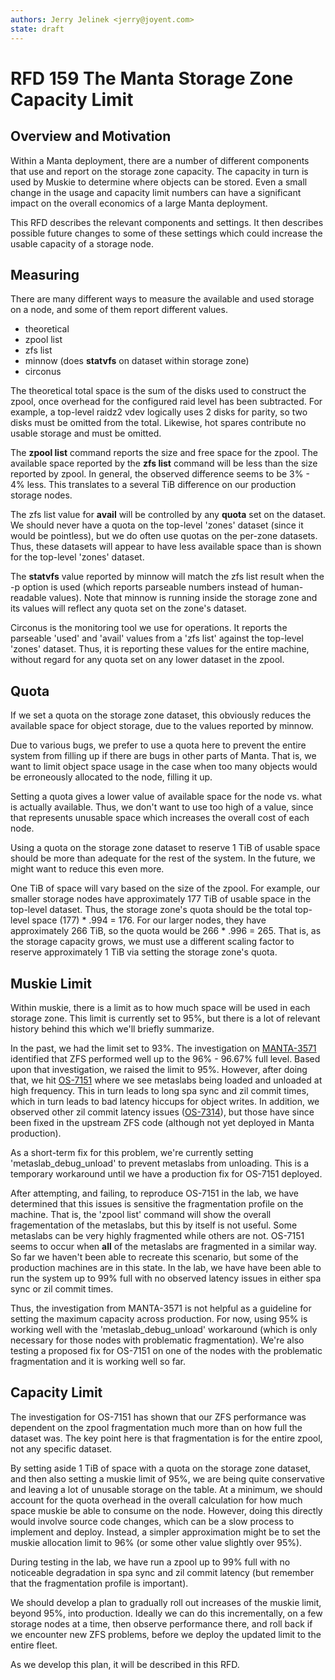 ```yaml
---
authors: Jerry Jelinek <jerry@joyent.com>
state: draft
---
```


# RFD 159 The Manta Storage Zone Capacity Limit

## Overview and Motivation

Within a Manta deployment, there are a number of different components that
use and report on the storage zone capacity. The capacity in turn is used
by Muskie to determine where objects can be stored. Even a small change in
the usage and capacity limit numbers can have a significant impact on the
overall economics of a large Manta deployment.

This RFD describes the relevant components and settings. It then describes
possible future changes to some of these settings which could increase the
usable capacity of a storage node.

## Measuring

There are many different ways to measure the available and used storage on a
node, and some of them report different values.

- theoretical
- zpool list
- zfs list
- minnow (does **statvfs** on dataset within storage zone)
- circonus

The theoretical total space is the sum of the disks used to construct the
zpool, once overhead for the configured raid level has been subtracted.
For example, a top-level raidz2 vdev logically uses 2 disks for parity, so
two disks must be omitted from the total. Likewise, hot spares contribute
no usable storage and must be omitted.

The **zpool list** command reports the size and free space for the zpool. The
available space reported by the **zfs list** command will be less than the
size reported by zpool. In general, the observed difference seems to
be 3% - 4% less. This translates to a several TiB difference on our
production storage nodes.

The zfs list value for **avail** will be controlled by any **quota** set on
the dataset. We should never have a quota on the top-level 'zones' dataset
(since it would be pointless), but we do often use quotas on the per-zone
datasets. Thus, these datasets will appear to have less available space than
is shown for the top-level 'zones' dataset.

The **statvfs** value reported by minnow will match the zfs list result when
the -p option is used (which reports parseable numbers instead of human-readable
values). Note that minnow is running inside the storage zone and its values
will reflect any quota set on the zone's dataset.

Circonus is the monitoring tool we use for operations. It reports the parseable
'used' and 'avail' values from a 'zfs list' against the top-level 'zones'
dataset. Thus, it is reporting these values for the entire machine, without
regard for any quota set on any lower dataset in the zpool.

## Quota

If we set a quota on the storage zone dataset, this obviously reduces the
available space for object storage, due to the values reported by minnow.

Due to various bugs, we prefer to use a quota here to prevent the entire
system from filling up if there are bugs in other parts of Manta. That is,
we want to limit object space usage in the case when too many objects would be
erroneously allocated to the node, filling it up.

Setting a quota gives a lower value of available space for the node vs. what
is actually available. Thus, we don't want to use too high of a value, since
that represents unusable space which increases the overall cost of each node.

Using a quota on the storage zone dataset to reserve 1 TiB of usable space
should be more than adequate for the rest of the system. In the future, we
might want to reduce this even more.

One TiB of space will vary based on the size of the zpool. For example, our
smaller storage nodes have approximately 177 TiB of usable space in the
top-level dataset. Thus, the storage zone's quota should be the total top-level
space (177) * .994 = 176. For our larger nodes, they have approximately 266 TiB,
so the quota would be 266 * .996 = 265. That is, as the storage capacity
grows, we must use a different scaling factor to reserve approximately 1 TiB via
setting the storage zone's quota.

## Muskie Limit

Within muskie, there is a limit as to how much space will be used in each
storage zone. This limit is currently set to 95%, but there is a lot of
relevant history behind this which we'll briefly summarize.

In the past, we had the limit set to 93%. The investigation on
[MANTA-3571](https://jira.joyent.us/browse/MANTA-3571)
identified that ZFS performed well up to the 96% - 96.67% full level. Based
upon that investigation, we raised the limit to 95%. However, after doing
that, we hit
[OS-7151](https://jira.joyent.us/browse/OS-7151)
where we see metaslabs being loaded and unloaded at
high frequency. This in turn leads to long spa sync and zil commit times,
which in turn leads to bad latency hiccups for object writes. In addition,
we observed other zil commit latency issues
([OS-7314](https://jira.joyent.us/browse/OS-314)), but those have since
been fixed in the upstream ZFS code (although not yet deployed in Manta
production).

As a short-term fix for this problem, we're currently setting
'metaslab_debug_unload' to prevent metaslabs from unloading. This is a
temporary workaround until we have a production fix for OS-7151 deployed.

After attempting, and failing, to reproduce OS-7151 in the lab, we have
determined that this issues is sensitive the fragmentation profile on the
machine. That is, the 'zpool list' command will show the overall fragementation
of the metaslabs, but this by itself is not useful. Some metaslabs can be
very highly fragmented while others are not. OS-7151 seems to occur when
**all** of the metaslabs are fragmented in a similar way. So far we haven't been
able to recreate this scenario, but some of the production machines are in
this state. In the lab, we have have been able to run the system up to 99%
full with no observed latency issues in either spa sync or zil commit times.

Thus, the investigation from MANTA-3571 is not helpful as a guideline for
setting the maximum capacity across production. For now, using 95% is working
well with the 'metaslab_debug_unload' workaround (which is only necessary
for those nodes with problematic fragmentation). We're also testing a
proposed fix for OS-7151 on one of the nodes with the problematic fragmentation
and it is working well so far.

## Capacity Limit

The investigation for OS-7151 has shown that our ZFS performance was dependent
on the zpool fragmentation much more than on how full the dataset was. The
key point here is that fragmentation is for the entire zpool, not any specific
dataset.

By setting aside 1 TiB of space with a quota on the storage zone dataset, and
then also setting a muskie limit of 95%, we are being quite conservative and
leaving a lot of unusable storage on the table. At a minimum, we should account
for the quota overhead in the overall calculation for how much space muskie
be able to consume on the node. However, doing this directly would involve
source code changes, which can be a slow process to implement and deploy.
Instead, a simpler approximation might be to set the muskie allocation limit
to 96% (or some other value slightly over 95%).

During testing in the lab, we have run a zpool up to 99% full with no
noticeable degradation in spa sync and zil commit latency (but remember that
the fragmentation profile is important).

We should develop a plan to gradually roll out increases of the muskie limit,
beyond 95%, into production. Ideally we can do this incrementally, on a few
storage nodes at a time, then observe performance there, and roll back if
we encounter new ZFS problems, before we deploy the updated limit to the entire
fleet.

As we develop this plan, it will be described in this RFD.
